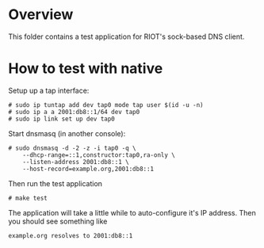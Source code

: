 # Overview

This folder contains a test application for RIOT's sock-based DNS client.

# How to test with native

Setup up a tap interface:

    # sudo ip tuntap add dev tap0 mode tap user $(id -u -n)
    # sudo ip a a 2001:db8::1/64 dev tap0
    # sudo ip link set up dev tap0

Start dnsmasq (in another console):

    # sudo dnsmasq -d -2 -z -i tap0 -q \
        --dhcp-range=::1,constructor:tap0,ra-only \
        --listen-address 2001:db8::1 \
        --host-record=example.org,2001:db8::1

Then run the test application

    # make test

The application will take a little while to auto-configure it's IP address.
Then you should see something like

    example.org resolves to 2001:db8::1
